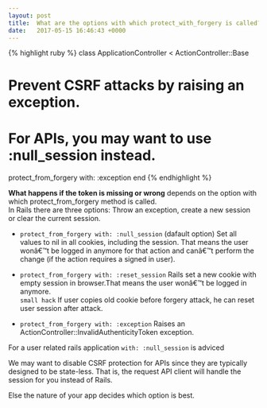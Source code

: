 ```yaml
---
layout: post
title:  What are the options with which protect_with_forgery is called?
date:   2017-05-15 16:46:43 +0000
---
```



{% highlight ruby %}
class ApplicationController < ActionController::Base
  # Prevent CSRF attacks by raising an exception.
  # For APIs, you may want to use :null_session instead.
  protect_from_forgery with: :exception
end
{% endhighlight %}

**What happens if the token is missing or wrong** depends on the option with
 which protect_from_forgery method is called.     
 In Rails there are three options: Throw an exception, create a new session or clear the current session.
<!--more-->
 - `protect_from_forgery with: :null_session` (dafault option)
 Set all values to nil in all cookies, including the session.
 That means the user wonâ€™t be logged in anymore for that action and
canâ€™t perform the change (if the action requires a signed in user).

- `protect_from_forgery with: :reset_session`
Rails set a new cookie with empty session in browser.That means the user wonâ€™t be logged in anymore.     
`small hack` If user copies old cookie before forgery attack, he can reset user session after attack.

- `protect_from_forgery with: :exception` Raises an ActionController::InvalidAuthenticityToken exception.

For a user related rails application `with: :null_session` is adviced

We may want to disable CSRF protection for APIs since they are typically designed to be state-less.
 That is, the request API client will handle the session for you instead of Rails.

Else the nature of your app decides which option is best.  
